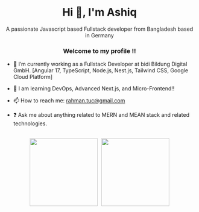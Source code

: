 <h1 align="center">Hi 👋, I'm Ashiq</h1>
<div align="center">A passionate Javascript based Fullstack developer from Bangladesh based in Germany</div>  
<h3 align="center">Welcome to my profile !!</h3>

- 🔭 I’m currently working as a Fullstack Developer at bidi Bildung Digital GmbH. [Angular 17, TypeScript, Node.js, Nest.js, Tailwind CSS, Google Cloud Platform]

- 🌱 I am learning DevOps, Advanced Next.js, and Micro-Frontend!!

- 📫 How to reach me: rahman.tuc@gmail.com

- ❓ Ask me about anything related to MERN and MEAN stack and related technologies.  

<br/>

<!-- Flexbox layout for GitHub stats with smaller images -->
<div style="display: flex; justify-content: center; align-items: center; gap: 10px;">
  <img src="https://github-readme-stats.vercel.app/api?username=ashiqur-russel&show_icons=true&count_private=true&hide_border=true" style="height: 180px; width: auto;" />
  <img src="https://github-readme-streak-stats.herokuapp.com/?user=ashiqur-russel&theme=default" style="height: 180px; width: auto;" />
</div>
